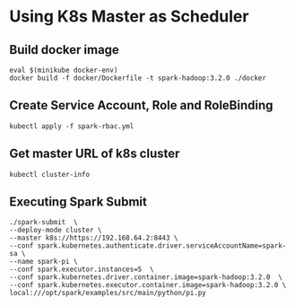 # Using K8s Master as Scheduler

## Build docker image
```
eval $(minikube docker-env)
docker build -f docker/Dockerfile -t spark-hadoop:3.2.0 ./docker
```

## Create Service Account, Role and RoleBinding
```
kubectl apply -f spark-rbac.yml
```

## Get master URL of k8s cluster
```
kubectl cluster-info
```

## Executing Spark Submit
```
./spark-submit  \
--deploy-mode cluster \
--master k8s://https://192.168.64.2:8443 \
--conf spark.kubernetes.authenticate.driver.serviceAccountName=spark-sa \
--name spark-pi \
--conf spark.executor.instances=5  \
--conf spark.kubernetes.driver.container.image=spark-hadoop:3.2.0  \
--conf spark.kubernetes.executor.container.image=spark-hadoop:3.2.0 \ 
local:///opt/spark/examples/src/main/python/pi.py
```